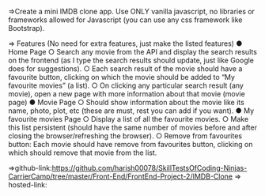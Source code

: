 =>Create a mini IMDB clone app. Use ONLY vanilla javascript, no libraries or frameworks allowed
for Javascript (you can use any css framework like Bootstrap).

=> Features (No need for extra features, just make the listed features)
● Home Page
○ Search any movie from the API and display the search results on the frontend (as
I type the search results should update, just like Google does for suggestions).
○ Each search result of the movie should have a favourite button, clicking on which
the movie should be added to “My favourite movies” (a list).
○ On clicking any particular search result (any movie), open a new page with more
information about that movie (movie page)
● Movie Page
○ Should show information about the movie like its name, photo, plot, etc (these
are must, rest you can add if you want).
● My favourite movies Page
○ Display a list of all the favourite movies.
○ Make this list persistent (should have the same number of movies before and
after closing the browser/refreshing the browser).
○ Remove from favourites button: Each movie should have remove from favourites
button, clicking on which should remove that movie from the list.


=>github-link:https://github.com/harish00078/SkillTestsOfCoding-Ninjas-CarrierCamp/tree/master/Front-End/FrontEnd-Project-2/IMDB-Clone
=> hosted-link: